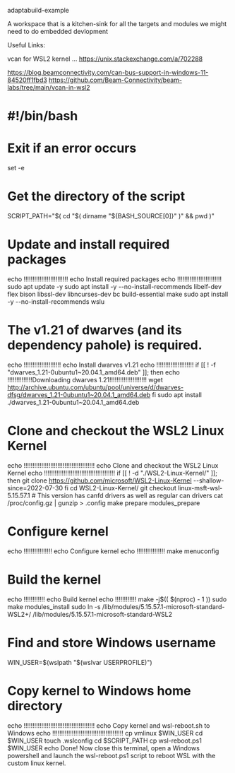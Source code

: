 adaptabuild-example

A workspace that is a kitchen-sink for all the targets and modules we
might need to do embedded devlopment

Useful Links:

vcan for WSL2 kernel ... https://unix.stackexchange.com/a/702288

https://blog.beamconnectivity.com/can-bus-support-in-windows-11-84520ff1fbd3
https://github.com/Beam-Connectivity/beam-labs/tree/main/vcan-in-wsl2



# #!/bin/bash

# Exit if an error occurs
set -e

# Get the directory of the script
SCRIPT_PATH="$( cd "$( dirname "${BASH_SOURCE[0]}" )" && pwd )"

# Update and install required packages
echo !!!!!!!!!!!!!!!!!!!!!!!!!
echo Install required packages
echo !!!!!!!!!!!!!!!!!!!!!!!!!
sudo apt update -y
sudo apt install -y --no-install-recommends libelf-dev flex bison libssl-dev libncurses-dev bc build-essential make
sudo apt install -y --no-install-recommends wslu

# The v1.21 of dwarves (and its dependency pahole) is required.
echo !!!!!!!!!!!!!!!!!!!!!
echo Install dwarves v1.21
echo !!!!!!!!!!!!!!!!!!!!!
if [[ ! -f "dwarves_1.21-0ubuntu1~20.04.1_amd64.deb" ]]; then
echo !!!!!!!!!!!!!!Downloading dwarves 1.21!!!!!!!!!!!!!!!!!!!!!
wget http://archive.ubuntu.com/ubuntu/pool/universe/d/dwarves-dfsg/dwarves_1.21-0ubuntu1~20.04.1_amd64.deb
fi
sudo apt install ./dwarves_1.21-0ubuntu1~20.04.1_amd64.deb

# Clone and checkout the WSL2 Linux Kernel
echo !!!!!!!!!!!!!!!!!!!!!!!!!!!!!!!!!!!!!!!!
echo Clone and checkout the WSL2 Linux Kernel
echo !!!!!!!!!!!!!!!!!!!!!!!!!!!!!!!!!!!!!!!!
if [[ ! -d "./WSL2-Linux-Kernel/" ]]; then
    git clone https://github.com/microsoft/WSL2-Linux-Kernel --shallow-since=2022-07-30
fi
cd WSL2-Linux-Kernel/
git checkout linux-msft-wsl-5.15.57.1 # This version has canfd drivers as well as regular can drivers
cat /proc/config.gz | gunzip > .config
make prepare modules_prepare

# Configure kernel
echo !!!!!!!!!!!!!!!!
echo Configure kernel
echo !!!!!!!!!!!!!!!!
make menuconfig 

# Build the kernel
echo !!!!!!!!!!!!
echo Build kernel
echo !!!!!!!!!!!!
make -j$(( $(nproc) - 1 ))
sudo make modules_install
sudo ln -s /lib/modules/5.15.57.1-microsoft-standard-WSL2+/ /lib/modules/5.15.57.1-microsoft-standard-WSL2

# Find and store Windows username
WIN_USER=$(wslpath "$(wslvar USERPROFILE)")

# Copy kernel to Windows home directory
echo !!!!!!!!!!!!!!!!!!!!!!!!!!!!!!!!!!!!!!!!
echo Copy kernel and wsl-reboot.sh to Windows
echo !!!!!!!!!!!!!!!!!!!!!!!!!!!!!!!!!!!!!!!!
cp vmlinux $WIN_USER
cd $WIN_USER
touch .wslconfig
cd $SCRIPT_PATH
cp wsl-reboot.ps1 $WIN_USER
echo Done! Now close this terminal, open a Windows powershell and launch the wsl-reboot.ps1 script to reboot WSL with the custom linux kernel.